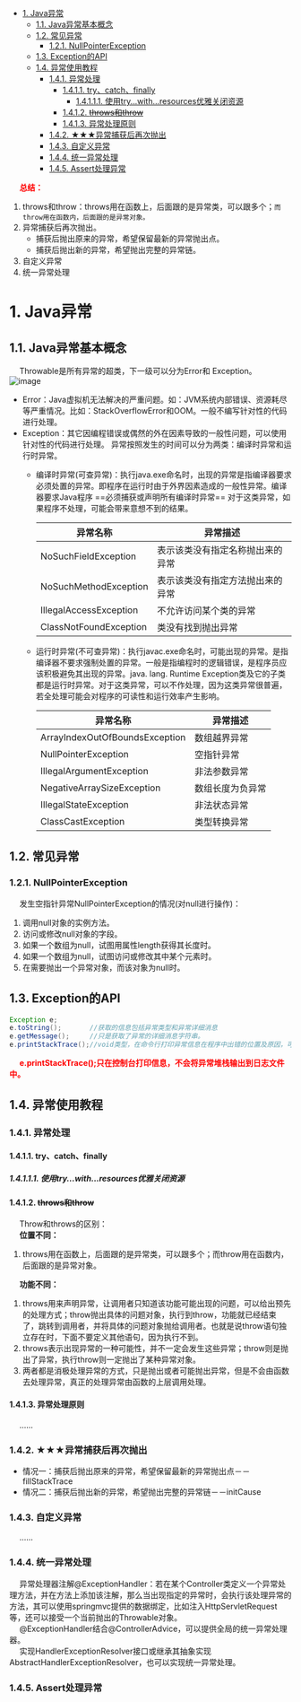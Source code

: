 

<!-- TOC -->

- [1. Java异常](#1-java异常)
    - [1.1. Java异常基本概念](#11-java异常基本概念)
    - [1.2. 常见异常](#12-常见异常)
        - [1.2.1. NullPointerException](#121-nullpointerexception)
    - [1.3. Exception的API](#13-exception的api)
    - [1.4. 异常使用教程](#14-异常使用教程)
        - [1.4.1. 异常处理](#141-异常处理)
            - [1.4.1.1. try、catch、finally](#1411-trycatchfinally)
                - [1.4.1.1.1. 使用try...with...resources优雅关闭资源](#14111-使用trywithresources优雅关闭资源)
            - [1.4.1.2. ~~throws和throw~~](#1412-throws和throw)
            - [1.4.1.3. 异常处理原则](#1413-异常处理原则)
        - [1.4.2. ★★★异常捕获后再次抛出](#142-★★★异常捕获后再次抛出)
        - [1.4.3. 自定义异常](#143-自定义异常)
        - [1.4.4. 统一异常处理](#144-统一异常处理)
        - [1.4.5. Assert处理异常](#145-assert处理异常)

<!-- /TOC -->

&emsp; **<font color = "red">总结：</font>**  
1. throws和throw：throws用在函数上，后面跟的是异常类，可以跟多个；`而throw用在函数内，后面跟的是异常对象。`  
2. 异常捕获后再次抛出。
    * 捕获后抛出原来的异常，希望保留最新的异常抛出点。
    * 捕获后抛出新的异常，希望抛出完整的异常链。  
3. 自定义异常
4. 统一异常处理


# 1. Java异常  
<!-- 
Assert处理异常
统一异常处理介绍及实战
https://www.jianshu.com/p/3f3d9e8d1efa
java断言assert初步使用：断言开启、断言使用
https://www.cnblogs.com/qiumingcheng/p/9506201.html
异常处理、请求失败处理
https://www.hangge.com/blog/cache/detail_2519.html
-->

## 1.1. Java异常基本概念  
&emsp; Throwable是所有异常的超类，下一级可以分为Error和 Exception。  
![image](http://www.wt1814.com/static/view/images/java/exception/exception-1.png)  
* Error：Java虚拟机无法解决的严重问题。如：JVM系统内部错误、资源耗尽等严重情况。比如：StackOverflowError和OOM。一般不编写针对性的代码进行处理。
* Exception：其它因编程错误或偶然的外在因素导致的一般性问题，可以使用针对性的代码进行处理。
异常按照发生的时间可以分为两类：编译时异常和运行时异常。  
    * 编译时异常(可查异常)：执行java.exe命名时，出现的异常是指编译器要求必须处置的异常。即程序在运行时由于外界因素造成的一般性异常。编译器要求Java程序  ==必须捕获或声明所有编译时异常== 对于这类异常，如果程序不处理，可能会带来意想不到的结果。  

        |异常名称|异常描述|
        |---|---|
        |NoSuchFieldException	|表示该类没有指定名称抛出来的异常|
        |NoSuchMethodException	|表示该类没有指定方法抛出来的异常|
        |IllegalAccessException	|不允许访问某个类的异常|
        |ClassNotFoundException	|类没有找到抛出异常|

    * 运行时异常(不可查异常)：执行javac.exe命名时，可能出现的异常。是指编译器不要求强制处置的异常。一般是指编程时的逻辑错误，是程序员应该积极避免其出现的异常。java. lang. Runtime Exception类及它的子类都是运行时异常。对于这类异常，可以不作处理，因为这类异常很普遍，若全处理可能会对程序的可读性和运行效率产生影响。  

        |异常名称|异常描述|
        |---|---|
        |ArrayIndexOutOfBoundsException	|数组越界异常|
        |NullPointerException	|空指针异常|
        |IllegalArgumentException	|非法参数异常|
        |NegativeArraySizeException	|数组长度为负异常|
        |IllegalStateException	|非法状态异常|
        |ClassCastException	|类型转换异常|

## 1.2. 常见异常  
### 1.2.1. NullPointerException  
&emsp; 发生空指针异常NullPointerException的情况(对null进行操作)：  
1. 调用null对象的实例方法。  
2. 访问或修改null对象的字段。  
3. 如果一个数组为null，试图用属性length获得其长度时。  
4. 如果一个数组为null，试图访问或修改其中某个元素时。  
5. 在需要抛出一个异常对象，而该对象为null时。  


## 1.3. Exception的API  

```java
Exception e; 
e.toString();       //获取的信息包括异常类型和异常详细消息
e.getMessage();     //只是获取了异常的详细消息字符串。
e.printStackTrace();//void类型，在命令行打印异常信息在程序中出错的位置及原因，可以输出整个调用流程。便于调试用。
```
&emsp; **<font color = "red">e.printStackTrace();只在控制台打印信息，不会将异常堆栈输出到日志文件中。</font>**  

## 1.4. 异常使用教程  
### 1.4.1. 异常处理  
#### 1.4.1.1. try、catch、finally  

##### 1.4.1.1.1. 使用try...with...resources优雅关闭资源  


#### 1.4.1.2. ~~throws和throw~~  
&emsp; Throw和throws的区别：  
&emsp; **位置不同：**  
1. throws用在函数上，后面跟的是异常类，可以跟多个；而throw用在函数内，后面跟的是异常对象。  

&emsp; **功能不同：**  
1. throws用来声明异常，让调用者只知道该功能可能出现的问题，可以给出预先的处理方式；throw抛出具体的问题对象，执行到throw，功能就已经结束了，跳转到调用者，并将具体的问题对象抛给调用者。也就是说throw语句独立存在时，下面不要定义其他语句，因为执行不到。  
2. throws表示出现异常的一种可能性，并不一定会发生这些异常；throw则是抛出了异常，执行throw则一定抛出了某种异常对象。  
3. 两者都是消极处理异常的方式，只是抛出或者可能抛出异常，但是不会由函数去处理异常，真正的处理异常由函数的上层调用处理。  

#### 1.4.1.3. 异常处理原则  
&emsp; ......


### 1.4.2. ★★★异常捕获后再次抛出
<!-- 
https://www.cnblogs.com/yangyunnb/p/6058411.html
-->

* 情况一：捕获后抛出原来的异常，希望保留最新的异常抛出点－－fillStackTrace  
* 情况二：捕获后抛出新的异常，希望抛出完整的异常链－－initCause  


### 1.4.3. 自定义异常 
&emsp; ......

### 1.4.4. 统一异常处理  
<!-- 

SpringBoot优雅的全局异常处理 
https://mp.weixin.qq.com/s/r_HjHi92owNwh5VULiaKcQ
-->

&emsp; 异常处理器注解@ExceptionHandler：若在某个Controller类定义一个异常处理方法，并在方法上添加该注解，那么当出现指定的异常时，会执行该处理异常的方法，其可以使用springmvc提供的数据绑定，比如注入HttpServletRequest等，还可以接受一个当前抛出的Throwable对象。  
&emsp; @ExceptionHandler结合@ControllerAdvice，可以提供全局的统一异常处理器。  
&emsp; 实现HandlerExceptionResolver接口或继承其抽象实现AbstractHandlerExceptionResolver，也可以实现统一异常处理。  

### 1.4.5. Assert处理异常  

